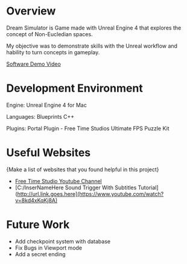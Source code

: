 # Overview
Dream Simulator is Game made with Unreal Engine 4 that explores the concept of Non-Eucledian spaces.

My objective was to demonstrate skills with the Unreal workflow and hability to  turn concepts in gameplay.

[Software Demo Video](https://www.youtube.com/watch?v=y6y4z1S6Q8M)

# Development Environment

Engine:
Unreal Engine 4 for Mac

Languages:
Blueprints
C++

Plugins:
Portal Plugin - Free Time Studios
Ultimate FPS Puzzle Kit

# Useful Websites

{Make a list of websites that you found helpful in this project}
* [Free Time Studio Youtube Channel]([http://url.link.goes.here](https://www.youtube.com/watch?v=IcHTAEF5Eoc))
* [C:/InserNameHere Sound Trigger With Subtitles Tutorial](http://url.link.goes.here](https://www.youtube.com/watch?v=8kd4xKqKj8A)

# Future Work

* Add checkpoint system with database
* Fix Bugs in Viewport mode
* Add a secret ending
  
